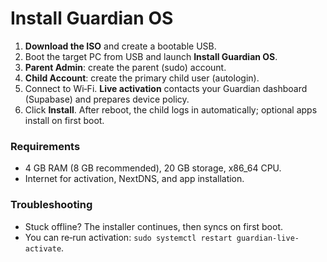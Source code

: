 
# Install Guardian OS

1. **Download the ISO** and create a bootable USB.
2. Boot the target PC from USB and launch **Install Guardian OS**.
3. **Parent Admin**: create the parent (sudo) account.
4. **Child Account**: create the primary child user (autologin).
5. Connect to Wi‑Fi. **Live activation** contacts your Guardian dashboard (Supabase) and prepares device policy.
6. Click **Install**. After reboot, the child logs in automatically; optional apps install on first boot.

### Requirements
- 4 GB RAM (8 GB recommended), 20 GB storage, x86_64 CPU.
- Internet for activation, NextDNS, and app installation.

### Troubleshooting
- Stuck offline? The installer continues, then syncs on first boot.
- You can re‑run activation: `sudo systemctl restart guardian-live-activate`.
